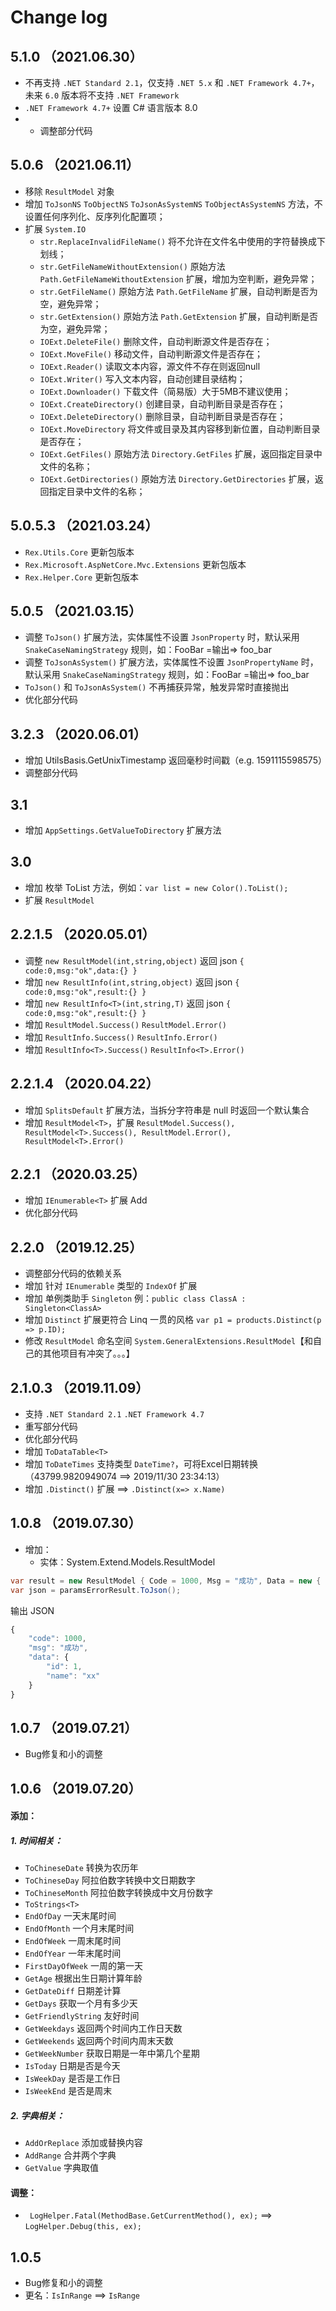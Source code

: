 # Change log

## 5.1.0 （2021.06.30）
- 不再支持 `.NET Standard 2.1`，仅支持 `.NET 5.x` 和 `.NET Framework 4.7+`，未来 `6.0` 版本将不支持 `.NET Framework`
- `.NET Framework 4.7+` 设置 C# 语言版本 8.0
- - 调整部分代码


## 5.0.6 （2021.06.11）
- 移除 `ResultModel` 对象
- 增加 `ToJsonNS` `ToObjectNS` `ToJsonAsSystemNS` `ToObjectAsSystemNS` 方法，不设置任何序列化、反序列化配置项；
- 扩展 `System.IO`
  - `str.ReplaceInvalidFileName()` 将不允许在文件名中使用的字符替换成下划线；
  - `str.GetFileNameWithoutExtension()` 原始方法 `Path.GetFileNameWithoutExtension` 扩展，增加为空判断，避免异常；
  - `str.GetFileName()` 原始方法 `Path.GetFileName` 扩展，自动判断是否为空，避免异常；
  - `str.GetExtension()`  原始方法 `Path.GetExtension` 扩展，自动判断是否为空，避免异常；
  - `IOExt.DeleteFile()` 删除文件，自动判断源文件是否存在；
  - `IOExt.MoveFile()` 移动文件，自动判断源文件是否存在；
  - `IOExt.Reader()` 读取文本内容，源文件不存在则返回null
  - `IOExt.Writer()` 写入文本内容，自动创建目录结构；
  - `IOExt.Downloader()` 下载文件（简易版）大于5MB不建议使用；
  - `IOExt.CreateDirectory()` 创建目录，自动判断目录是否存在；
  - `IOExt.DeleteDirectory()` 删除目录，自动判断目录是否存在；
  - `IOExt.MoveDirectory` 将文件或目录及其内容移到新位置，自动判断目录是否存在；
  - `IOExt.GetFiles()` 原始方法 `Directory.GetFiles` 扩展，返回指定目录中文件的名称；
  - `IOExt.GetDirectories()` 原始方法 `Directory.GetDirectories` 扩展，返回指定目录中文件的名称；


## 5.0.5.3 （2021.03.24）
- `Rex.Utils.Core` 更新包版本
- `Rex.Microsoft.AspNetCore.Mvc.Extensions` 更新包版本
- `Rex.Helper.Core` 更新包版本


## 5.0.5 （2021.03.15）
- 调整 `ToJson()` 扩展方法，实体属性不设置 `JsonProperty` 时，默认采用 `SnakeCaseNamingStrategy` 规则，如：FooBar =输出=> foo_bar
- 调整 `ToJsonAsSystem()` 扩展方法，实体属性不设置 `JsonPropertyName` 时，默认采用 `SnakeCaseNamingStrategy` 规则，如：FooBar =输出=> foo_bar
- `ToJson()` 和 `ToJsonAsSystem()` 不再捕获异常，触发异常时直接抛出
- 优化部分代码


## 3.2.3 （2020.06.01）
- 增加 UtilsBasis.GetUnixTimestamp 返回毫秒时间戳（e.g. 1591115598575）
- 调整部分代码

## 3.1
- 增加 `AppSettings.GetValueToDirectory` 扩展方法


## 3.0
- 增加 枚举 ToList 方法，例如：`var list = new Color().ToList();`
- 扩展 `ResultModel`


## 2.2.1.5 （2020.05.01）
- 调整 `new ResultModel(int,string,object)` 返回 json `{ code:0,msg:"ok",data:{} }`
- 增加 `new ResultInfo(int,string,object)` 返回 json `{ code:0,msg:"ok",result:{} }`
- 增加 `new ResultInfo<T>(int,string,T)` 返回 json `{ code:0,msg:"ok",result:{} }`
- 增加 `ResultModel.Success()` `ResultModel.Error()`
- 增加 `ResultInfo.Success()` `ResultInfo.Error()`
- 增加 `ResultInfo<T>.Success()` `ResultInfo<T>.Error()`


## 2.2.1.4 （2020.04.22）
- 增加 `SplitsDefault` 扩展方法，当拆分字符串是 null 时返回一个默认集合
- 增加 `ResultModel<T>`，扩展 `ResultModel.Success(), ResultModel<T>.Success(), ResultModel.Error(), ResultModel<T>.Error()`


## 2.2.1 （2020.03.25）
- 增加 `IEnumerable<T>` 扩展 Add
- 优化部分代码


## 2.2.0 （2019.12.25）
- 调整部分代码的依赖关系
- 增加 针对 `IEnumerable` 类型的 `IndexOf` 扩展
- 增加 单例类助手 `Singleton` 例：`public class ClassA : Singleton<ClassA>`
- 增加 `Distinct` 扩展更符合 Linq 一贯的风格 `var p1 = products.Distinct(p => p.ID);`
- 修改 `ResultModel` 命名空间 `System.GeneralExtensions.ResultModel`【和自己的其他项目有冲突了。。。】


## 2.1.0.3 （2019.11.09）
- 支持 `.NET Standard 2.1` `.NET Framework 4.7`
- 重写部分代码
- 优化部分代码
- 增加 `ToDataTable<T>`
- 增加 `ToDateTimes` 支持类型 `DateTime?`，可将Excel日期转换（43799.9820949074 ==> 2019/11/30 23:34:13）
- 增加 `.Distinct()` 扩展 ==> `.Distinct(x=> x.Name)`


## 1.0.8 （2019.07.30）
- 增加：
    - 实体：System.Extend.Models.ResultModel

```csharp
var result = new ResultModel { Code = 1000, Msg = "成功", Data = new { id = 1, name = "xx" } };
var json = paramsErrorResult.ToJson();
```

输出 JSON

```javascript
{
    "code": 1000,
    "msg": "成功",
    "data": {
        "id": 1,
        "name": "xx"
    }
}
```



## 1.0.7 （2019.07.21）
- Bug修复和小的调整



## 1.0.6 （2019.07.20）
#### 添加：
##### 1. 时间相关：
- `ToChineseDate` 转换为农历年
- `ToChineseDay` 阿拉伯数字转换中文日期数字
- `ToChineseMonth` 阿拉伯数字转换成中文月份数字
- `ToStrings<T>`
- `EndOfDay`  一天末尾时间
- `EndOfMonth`  一个月末尾时间
- `EndOfWeek`  一周末尾时间
- `EndOfYear` 一年末尾时间
- `FirstDayOfWeek` 一周的第一天
- `GetAge` 根据出生日期计算年龄
- `GetDateDiff` 日期差计算
- `GetDays` 获取一个月有多少天
- `GetFriendlyString` 友好时间
- `GetWeekdays` 返回两个时间内工作日天数
- `GetWeekends` 返回两个时间内周末天数
- `GetWeekNumber` 获取日期是一年中第几个星期
- `IsToday` 日期是否是今天
- `IsWeekDay` 是否是工作日
- `IsWeekEnd` 是否是周末

##### 2. 字典相关：
- `AddOrReplace` 添加或替换内容
- `AddRange` 合并两个字典
- `GetValue` 字典取值

#### 调整：
- ` LogHelper.Fatal(MethodBase.GetCurrentMethod(), ex);` ==> `LogHelper.Debug(this, ex);`



## 1.0.5
- Bug修复和小的调整
- 更名：`IsInRange` ==> `IsRange`
